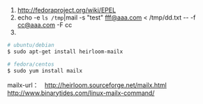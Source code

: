 1. http://fedoraproject.org/wiki/EPEL
2. echo -e `ls /tmp`|mail -s "test" fff@aaa.com < /tmp/dd.txt -- -f cc@aaa.com -F cc
3. 

```bash
# ubuntu/debian
$ sudo apt-get install heirloom-mailx

# fedora/centos
$ sudo yum install mailx
```

mailx-url：　http://heirloom.sourceforge.net/mailx.html
http://www.binarytides.com/linux-mailx-command/
